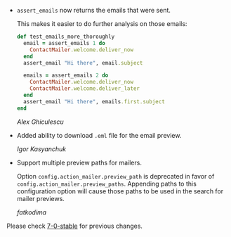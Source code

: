 *   `assert_emails` now returns the emails that were sent.

    This makes it easier to do further analysis on those emails:

    ```ruby
    def test_emails_more_thoroughly
      email = assert_emails 1 do
        ContactMailer.welcome.deliver_now
      end
      assert_email "Hi there", email.subject

      emails = assert_emails 2 do
        ContactMailer.welcome.deliver_now
        ContactMailer.welcome.deliver_later
      end
      assert_email "Hi there", emails.first.subject
    end
    ```

    *Alex Ghiculescu*

*   Added ability to download `.eml` file for the email preview.

    *Igor Kasyanchuk*

*   Support multiple preview paths for mailers.

    Option `config.action_mailer.preview_path` is deprecated in favor of
    `config.action_mailer.preview_paths`. Appending paths to this configuration option
    will cause those paths to be used in the search for mailer previews.

    *fatkodima*

Please check [7-0-stable](https://github.com/rails/rails/blob/7-0-stable/actionmailer/CHANGELOG.md) for previous changes.

